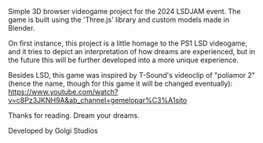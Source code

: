 Simple 3D browser videogame project for the 2024 LSDJAM event.
The game is built using the 'Three.js' library and custom models made in Blender.

On first instance, this project is a little homage to the PS1 LSD videogame, and it tries to depict an interpretation of how dreams are experienced, but in the future this will be further developed into a more unique experience.

Besides LSD, this game was inspired by T-Sound's videoclip of "poliamor 2" (hence the name, though for this game it will be changed eventually):
https://www.youtube.com/watch?v=c8Pz3JKNH9A&ab_channel=gemelopar%C3%A1sito


Thanks for reading.
Dream your dreams.

Developed by Golgi Studios 
